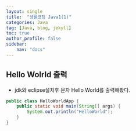 ```yaml
---
layout: single
title:  "생활코딩 Java1(1)"
categories: Java
tag: [Java, blog, jekyll]
toc: true
author_profile: false
sidebar:
    nav: "docs"
---
```

## Hello Wolrld 출력


- jdk와 eclipse설치후 문자 Hello World를 출력해봤다.
```java
public class HelloWorldApp {
	public static void main(String[] args) {
		System.out.println("HelloWorld");
	}
}
```